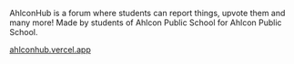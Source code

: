 AhlconHub is a forum where students can report things, upvote them and many more! Made by students of Ahlcon Public School for Ahlcon Public School.

[ahlconhub.vercel.app](https://ahlconhub.vercel.app/)